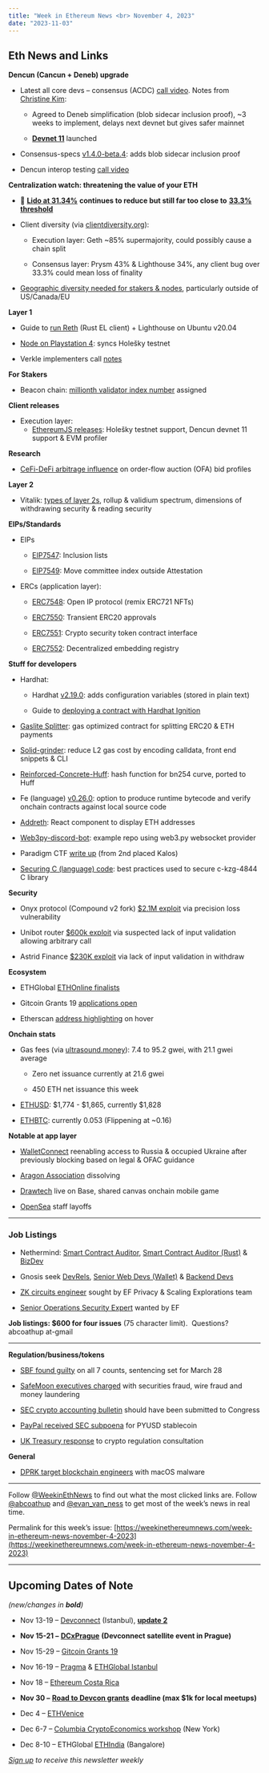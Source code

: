 ```yaml
---
title: "Week in Ethereum News <br> November 4, 2023"
date: "2023-11-03"
---
```


## Eth News and Links

**Dencun (Cancun + Deneb) upgrade**

- Latest all core devs – consensus (ACDC) [call video](https://www.youtube.com/watch?v=dAStyB2Vv4s&t=330s). Notes from [Christine Kim](https://www.galaxy.com/insights/research/ethereum-all-core-developers-consensus-call-121/):
    - Agreed to Deneb simplification (blob sidecar inclusion proof), ~3 weeks to implement, delays next devnet but gives safer mainnet
    
    - [**Devnet 11**](https://dencun-devnet-11.ethpandaops.io/) launched

- Consensus-specs [v1.4.0-beta.4](https://github.com/ethereum/consensus-specs/releases/tag/v1.4.0-beta.4): adds blob sidecar inclusion proof

- Dencun interop testing [call video](https://www.youtube.com/watch?v=C8757wvksr0&t=14s)

**Centralization watch: threatening the value of your ETH**

- **🚨** [**Lido at 31.34%**](https://dune.com/hildobby/eth2-staking) **continues to reduce but still far too close to** [**33.3% threshold**](https://www.youtube.com/watch?v=Y0ddkSa1ZuI&t=1050s)

- Client diversity (via [clientdiversity.org](https://clientdiversity.org/#distribution)):
    - Execution layer: Geth ~85% supermajority, could possibly cause a chain split
    
    - Consensus layer: Prysm 43% & Lighthouse 34%, any client bug over 33.3% could mean loss of finality

- [Geographic diversity needed for stakers & nodes](https://nodewatch.io/), particularly outside of US/Canada/EU

**Layer 1**

- Guide to [run Reth](https://blog.merkle.io/blog/run-a-reth-node) (Rust EL client) + Lighthouse on Ubuntu v20.04

- [Node on Playstation 4](https://notes.ethereum.org/@MarioHavel/EthereumOnPS): syncs Holešky testnet

- Verkle implementers call [notes](https://twitter.com/rudolf6_/status/1719755477121372563)

**For Stakers**

- Beacon chain: [millionth validator index number](https://beaconcha.in/validator/1000000) assigned

**Client releases**

- Execution layer:
    - [EthereumJS releases](https://x.com/EFJavaScript/status/1720039238232588608): Holešky testnet support, Dencun devnet 11 support & EVM profiler

**Research**

- [CeFi-DeFi arbitrage influence](https://ethresear.ch/t/the-influence-of-cefi-defi-arbitrage-on-order-flow-auction-bid-profiles/17258) on order-flow auction (OFA) bid profiles

**Layer 2**

- Vitalik: [types of layer 2s](https://vitalik.eth.limo/general/2023/10/31/l2types.html), rollup & validium spectrum, dimensions of withdrawing security & reading security

**EIPs/Standards**

- EIPs
    - [EIP7547](https://github.com/ethereum/EIPs/pull/7943/files): Inclusion lists
    
    - [EIP7549](https://github.com/ethereum/EIPs/pull/7944/files): Move committee index outside Attestation

- ERCs (application layer):
    - [ERC7548](https://github.com/ethereum/ERCs/pull/77/files): Open IP protocol (remix ERC721 NFTs)
    
    - [ERC7550](https://github.com/ethereum/ERCs/pull/81/files): Transient ERC20 approvals
    
    - [ERC7551](https://github.com/ethereum/ERCs/pull/85/files): Crypto security token contract interface
    
    - [ERC7552](https://github.com/ethereum/ERCs/pull/87/files): Decentralized embedding registry

**Stuff for developers**

- Hardhat:
    - Hardhat [v2.19.0](https://github.com/NomicFoundation/hardhat/releases/tag/hardhat%402.19.0): adds configuration variables (stored in plain text)
    
    - Guide to [deploying a contract with Hardhat Ignition](https://medium.com/nomic-foundation-blog/how-to-automate-a-headache-free-deployment-with-hardhat-ignition-fb2936ae2cfb)

- [Gaslite Splitter](https://github.com/PopPunkLLC/gaslite-core/blob/main/src/GasliteSplitter.sol): gas optimized contract for splitting ERC20 & ETH payments

- [Solid-grinder](https://github.com/Ratimon/solid-grinder#readme): reduce L2 gas cost by encoding calldata, front end snippets & CLI

- [Reinforced-Concrete-Huff](https://github.com/rymnc/reinforced-concrete-huff#readme): hash function for bn254 curve, ported to Huff

- Fe (language) [v0.26.0](https://github.com/ethereum/fe/releases/tag/v0.26.0): option to produce runtime bytecode and verify onchain contracts against local source code

- [Addreth](https://github.com/bpierre/addreth#readme): React component to display ETH addresses

- [Web3py-discord-bot](https://github.com/wolovim/web3py-discord-bot#readme): example repo using web3.py websocket provider

- Paradigm CTF [write up](https://twitter.com/kalos_security/status/1719977150928032002) (from 2nd placed Kalos)

- [Securing C (language) code](https://blog.ethereum.org/2023/11/02/writing-robust-c): best practices used to secure c-kzg-4844 C library 

**Security**

- Onyx protocol (Compound v2 fork) [$2.1M exploit](https://rekt.news/onyx-protocol-rekt/) via precision loss vulnerability

- Unibot router [$600k exploit](https://rekt.news/unibot-rekt/) via suspected lack of input validation allowing arbitrary call

- Astrid Finance [$230K exploit](https://twitter.com/MetaSec_xyz/status/1718229037460730260) via lack of input validation in withdraw

**Ecosystem**

- ETHGlobal [ETHOnline finalists](https://twitter.com/ETHGlobal/status/1717944373713973732)

- Gitcoin Grants 19 [applications open](https://grants.gitcoin.co)

- Etherscan [address highlighting](https://twitter.com/etherscan/status/1720401243728928982) on hover

**Onchain stats**

- Gas fees (via [ultrasound.money](https://ultrasound.money/#gas)): 7.4 to 95.2 gwei, with 21.1 gwei average
    - Zero net issuance currently at 21.6 gwei 
    
    - 450 ETH net issuance this week

- [ETHUSD](https://www.coingecko.com/en/coins/ethereum): $1,774 - $1,865, currently $1,828

- [ETHBTC](https://ratiogang.com/): currently 0.053 (Flippening at ~0.16)

**Notable at app layer**

- [WalletConnect](https://twitter.com/pedrouid/status/1720526568701800811) reenabling access to Russia & occupied Ukraine after previously blocking based on legal & OFAC guidance

- [Aragon Association](https://blog.aragon.org/a-new-chapter-for-the-aragon-project/) dissolving

- [Drawtech](https://twitter.com/0xsmallbrain/status/1719550772244033935) live on Base, shared canvas onchain mobile game

- [OpenSea](https://twitter.com/nadavahollander/status/1720524932369547671) staff layoffs

* * *

### Job Listings

- Nethermind: [Smart Contract Auditor](https://grnh.se/cf4858b2teu), [Smart Contract Auditor (Rust)](https://grnh.se/e2a692a2teu) & [BizDev](https://grnh.se/9fbf4582teu)

- Gnosis seek [DevRels](https://gnosis.jobs.personio.com/job/1296307?_pc=1517287&display=en), [Senior Web Devs (Wallet)](https://gnosis.jobs.personio.com/job/1239306?_pc=1517287&display=en) & [Backend Devs](https://gnosis.jobs.personio.com/job/1284509?_pc=1517287)

- [ZK circuits engineer](https://jobs.lever.co/ethereumfoundation/7a7da3a9-a080-40a9-8aed-9e81641650a4) sought by EF Privacy & Scaling Explorations team

- [Senior Operations Security Expert](https://jobs.lever.co/ethereumfoundation/10923b49-c76a-47b9-bd27-96ee71a460db) wanted by EF

**Job listings: $600 for four issues** (75 character limit).  Questions? abcoathup at-gmail

* * *

**Regulation/business/tokens**

- [SBF found guilty](https://twitter.com/innercitypress/status/1720226132136468805) on all 7 counts, sentencing set for March 28

- [SafeMoon executives charged](https://www.justice.gov/usao-edny/pr/founders-and-executives-digital-asset-company-charged-multi-million-dollar) with securities fraud, wire fraud and money laundering

- [SEC crypto accounting bulletin](https://twitter.com/jchervinsky/status/1719408896006123820) should have been submitted to Congress

- [PayPal received SEC subpoena](https://www.coindesk.com/policy/2023/11/02/us-sec-subpoenas-paypal-about-usd-stablecoin-company-says) for PYUSD stablecoin

- [UK Treasury response](https://www.gov.uk/government/consultations/future-financial-services-regulatory-regime-for-cryptoassets) to crypto regulation consultation

**General**

- [DPRK target blockchain engineers](https://www.elastic.co/security-labs/elastic-catches-dprk-passing-out-kandykorn) with macOS malware

* * *

Follow [@WeekinEthNews](https://twitter.com/WeekInEthNews) to find out what the most clicked links are. Follow [@abcoathup](https://twitter.com/abcoathup) and [@evan\_van\_ness](https://twitter.com/evan_van_ness) to get most of the week’s news in real time.

Permalink for this week’s issue: [https://weekinethereumnews.com/week-in-ethereum-news-november-4-2023](https://weekinethereumnews.com/week-in-ethereum-news-november-4-2023)

* * *

## Upcoming Dates of Note

_(new/changes in_ **_bold_**_)_

- Nov 13-19 – [Devconnect](https://devconnect.org/) (Istanbul), [**update 2**](https://blog.ethereum.org/2023/11/03/devconnect-ist-update-2)

- **Nov 15-21 –** [**DCxPrague**](https://dcxprague.org) **(Devconnect satellite event in Prague)**

- Nov 15-29 – [Gitcoin Grants 19](https://grants.gitcoin.co/#GG19-Rounds)

- Nov 16-19 – [Pragma](https://ethglobal.com/events/pragma-istanbul) & [ETHGlobal Istanbul](https://ethglobal.com/events/istanbul)

- Nov 18 – [Ethereum Costa Rica](https://www.meetup.com/ethereumcr/events/295894129/)

- **Nov 30 –** [**Road to Devcon grants**](https://blog.ethereum.org/2023/06/29/road-to-devcon7-grants) **deadline (max $1k for local meetups)**

- Dec 4 – [ETHVenice](https://ethvenice.com/)

- Dec 6-7 – [Columbia CryptoEconomics workshop](http://columbiacryptoeconomics.org/) (New York)

- Dec 8-10 – ETHGlobal [ETHIndia](https://ethindia.co/) (Bangalore) 

[_Sign up_](https://weekinethereum.substack.com/subscribe#about) _to receive this newsletter weekly_
